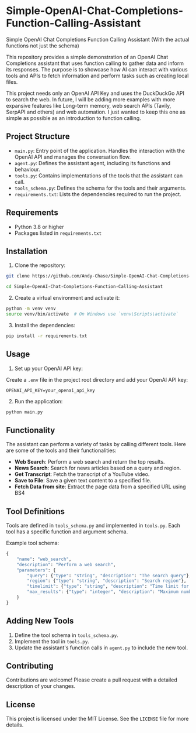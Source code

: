 # Simple-OpenAI-Chat-Completions-Function-Calling-Assistant
Simple OpenAI Chat Completions Function Calling Assistant (With the actual functions not just the schema)

This repository provides a simple demonstration of an OpenAI Chat Completions assistant that uses function calling to gather data and inform its responses. The purpose is to showcase how AI can interact with various tools and APIs to fetch information and perform tasks such as creating local files.

This project needs only an OpenAI API Key and uses the DuckDuckGo API to search the web. In future, I will be adding more examples with more expansive features like Long-term memory, web search APIs (Tavily, SerpAPI and others) and web automation. I just wanted to keep this one as simple as possible as an introduction to function calling. 

## Project Structure

- `main.py`: Entry point of the application. Handles the interaction with the OpenAI API and manages the conversation flow.
- `agent.py`: Defines the assistant agent, including its functions and behaviour.
- `tools.py`: Contains implementations of the tools that the assistant can call.
- `tools_schema.py`: Defines the schema for the tools and their arguments.
- `requirements.txt`: Lists the dependencies required to run the project.

## Requirements

- Python 3.8 or higher
- Packages listed in `requirements.txt`

## Installation

1. Clone the repository:

```bash
git clone https://github.com/Andy-Chase/Simple-OpenAI-Chat-Completions-Function-Calling-Assistant

cd Simple-OpenAI-Chat-Completions-Function-Calling-Assistant
```

2. Create a virtual environment and activate it:

```bash
python -m venv venv
source venv/bin/activate  # On Windows use `venv\Scripts\activate`
```

3. Install the dependencies:

```bash
pip install -r requirements.txt
```

## Usage

1. Set up your OpenAI API key:

Create a `.env` file in the project root directory and add your OpenAI API key:

```env
OPENAI_API_KEY=your_openai_api_key
```

2. Run the application:

```bash
python main.py
```

## Functionality

The assistant can perform a variety of tasks by calling different tools. Here are some of the tools and their functionalities:

- **Web Search**: Perform a web search and return the top results.
- **News Search**: Search for news articles based on a query and region.
- **Get Transcript**: Fetch the transcript of a YouTube video.
- **Save to File**: Save a given text content to a specified file.
- **Fetch Data from site**: Extract the page data from a specified URL using BS4

## Tool Definitions

Tools are defined in `tools_schema.py` and implemented in `tools.py`. Each tool has a specific function and argument schema.

Example tool schema:

```python
{
    "name": "web_search",
    "description": "Perform a web search",
    "parameters": {
        "query": {"type": "string", "description": "The search query"},
        "region": {"type": "string", "description": "Search region"},
        "timelimit": {"type": "string", "description": "Time limit for search results"},
        "max_results": {"type": "integer", "description": "Maximum number of results"}
    }
}
```

## Adding New Tools

1. Define the tool schema in `tools_schema.py`.
2. Implement the tool in `tools.py`.
3. Update the assistant's function calls in `agent.py` to include the new tool.

## Contributing

Contributions are welcome! Please create a pull request with a detailed description of your changes.

## License

This project is licensed under the MIT License. See the `LICENSE` file for more details.
